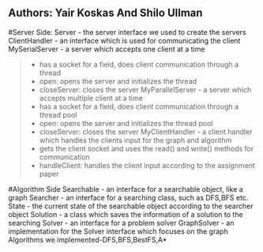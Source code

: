 ## Authors: Yair Koskas And Shilo Ullman
#Server Side:
Server - the server interface we used to create the servers
ClientHandler - an interface which is used for communicating the client
MySerialServer - a server which accepts one client at a time
>- has a socket for a field, does client communication through a thread
>- open: opens the server and initializes the thread
>- closeServer: closes the server
MyParallelServer - a server which accepts multiple client at a time
>- has a socket for a field, does client communication through a thread pool
>- open: opens the server and initializes the thread pool
>- closeServer: closes the server
MyClientHandler - a client handler which handles the clients input for the graph and algorithm
>- gets the client socket and uses the read() and write() methods for communication
>- handleClient: handles the client input according to the assignment paper

#Algorithm Side
Searchable - an interface for a searchable object, like a graph
Searcher - an interface for a searching class, such as DFS,BFS etc.
State - the current state of the searchable object according to the searcher object
Solution - a class which saves the information of a solution to the searching
Solver - an interface for a problem solver
GraphSolver - an implementation for the Solver interface which focuses on the graph
Algorithms we implemented-DFS,BFS,BestFS,A*
